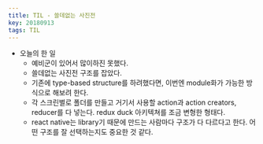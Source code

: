 ```yaml
---
title: TIL - 쓸데없는 사진전 
key: 20180913
tags: TIL
---
```


- 오늘의 한 일
  - 예비군이 있어서 많이하진 못했다. 
  - 쓸데없는 사진전 구조를 잡았다. 
  - 기존에 type-based structure를 하려했다면, 이번엔 module화가 가능한 방식으로 해보려 한다. 
  - 각 스크린별로 폴더를 만들고 거기서 사용할 action과 action creators, reducer를 다 넣는다. redux duck 아키텍쳐를 조금 변형한 형태다. 
  - react native는 library기 때문에 만드는 사람마다 구조가 다 다르다고 한다. 어떤 구조를 잘 선택하는지도 중요한 것 같다. 
